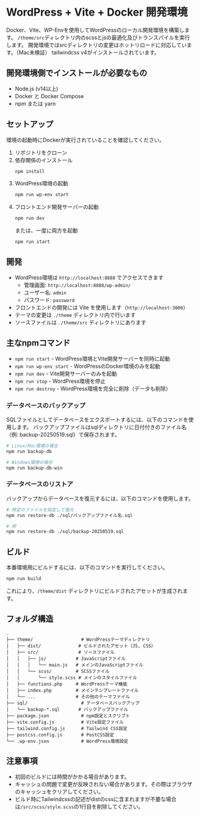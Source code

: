 # WordPress + Vite + Docker 開発環境

Docker、Vite、WP-Envを使用してWordPressのローカル開発環境を構築します。
`/theme/src`ディレクトリ内のscssとjsの最適化及びトランスパイルを実行します。
開発環境ではsrcディレクトリの変更はホットリロードに対応しています。（Mac未検証）
tailwindcss v4がインストールされています。

## 開発環境側でインストールが必要なもの

- Node.js (v14以上)
- Docker と Docker Compose
- npm または yarn

## セットアップ
環境の起動時にDockerが実行されていることを確認してください。

1. リポジトリをクローン
2. 依存関係のインストール
    ```bash
    npm install
    ```
3. WordPress環境の起動
    ```bash
    npm run wp-env start
    ```
4. フロントエンド開発サーバーの起動
    ```bash
    npm run dev
    ```
   または、一度に両方を起動
    ```bash
    npm run start
    ```

## 開発

- WordPress環境は `http://localhost:8888` でアクセスできます
  - 管理画面: `http://localhost:8888/wp-admin/`
  - ユーザー名: `admin`
  - パスワード: `password`
- フロントエンドの開発には Vite を使用します（`http://localhost:3000`）
- テーマの変更は `./theme` ディレクトリ内で行います
- ソースファイルは `./theme/src` ディレクトリにあります

## 主なnpmコマンド

- `npm run start` - WordPress環境とVite開発サーバーを同時に起動
- `npm run wp-env start` - WordPressのDocker環境のみを起動
- `npm run dev` - Vite開発サーバーのみを起動
- `npm run stop` - WordPress環境を停止
- `npm run destroy` - WordPress環境を完全に削除（データも削除）

### データベースのバックアップ
SQLファイルとしてデータベースをエクスポートするには、以下のコマンドを使用します。
バックアップファイルはsqlディレクトリに日付付きのファイル名（例: backup-20250519.sql）で保存されます。

```bash
# Linux/Mac環境の場合
npm run backup-db

# Windows環境の場合
npm run backup-db-win
```

### データベースのリストア
バックアップからデータベースを復元するには、以下のコマンドを使用します。
```bash
# 特定のファイルを指定して復元
npm run restore-db ./sql/バックアップファイル名.sql

# 例
npm run restore-db ./sql/backup-20250519.sql
```

## ビルド

本番環境用にビルドするには、以下のコマンドを実行してください。

```bash
npm run build
```

これにより、`/theme/dist` ディレクトリにビルドされたアセットが生成されます。

## フォルダ構造

```plaintext
.
├── theme/                  # WordPressテーマディレクトリ
│   ├── dist/              # ビルドされたアセット（JS, CSS）
│   ├── src/               # ソースファイル
│   │   ├── js/           # JavaScriptファイル
│   │   │   └── main.js   # メインのJavaScriptファイル
│   │   └── scss/         # SCSSファイル
│   │       └── style.scss # メインのスタイルファイル
│   ├── functions.php     # WordPressテーマ機能
│   ├── index.php         # メインテンプレートファイル
│   └── ...               # その他のテーマファイル
├── sql/                    # データベースバックアップ
│   └── backup-*.sql       # バックアップファイル
├── package.json            # npm設定とスクリプト
├── vite.config.js          # Vite設定ファイル
├── tailwind.config.js      # Tailwind CSS設定
├── postcss.config.js       # PostCSS設定
└── .wp-env.json            # WordPress環境設定
```

## 注意事項

- 初回のビルドには時間がかかる場合があります。
- キャッシュの問題で変更が反映されない場合があります。その際はブラウザのキャッシュをクリアしてください。
- ビルド時にTailwindcssの記述がdistのcssに含まれますが不要な場合は`/src/scss/style.scss`の1行目を削除してください。
